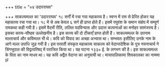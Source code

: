 +++
title = "०४ उदारराघव"

+++
साकल्यमल्ल का 'उदारराघव' १८ सर्गों में रचा गया महाकाव्य है। स्वप्न में राम से प्रेरित होकर यह महाकाव्य रचा गया था। १८ में से अब केवल ६ सर्ग ही प्राप्त होते हैं। इसमें रघुवंश के समान संक्षेप में सम्पूर्ण रामकथा कही गयी है। इसमें वैदर्भी रीति, ललित पदविन्यास और उदात्त कल्पनाओं का मनोहर सामंजस्य है। इसका काव्य-सौष्ठव उल्लेखनीय है। इस काव्य की दो टीकाएँ प्राप्त होती हैं।
साकल्यमल्ल के उपनाम मल्लाचार्य और कविमल्ल भी थे। कवि को विवाद का अच्छा अभ्यास था। सम्भवतः इसीलिए उनके नाम के आगे मल्ल उपाधि जुड़ गयी है। इस
परवर्ती संस्कृत महाकाव्य साकल्य को वेदान्तदेशिक के पुत्र नयनाचार्य ने सिंगभूपाल की विद्वत्परिषद् में पराजित किया था। यह घटना १३३० ई. के लगभग की है। इस साकल्यमल्ल के पिता का नाम माधव था। यह कवि अद्वैत वेदान्त का अनुयायी था। मायापालिकामा शिवकालका का नाममा IF